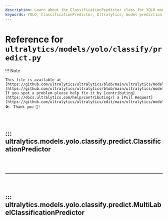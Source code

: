 ```yaml
---
description: Learn about the ClassificationPredictor class for YOLO models at Ultralytics. Get details on initialization, preprocessing, and postprocessing for classification tasks.
keywords: YOLO, ClassificationPredictor, Ultralytics, model prediction, preprocess, postprocess, deep learning, machine learning
---
```


# Reference for `ultralytics/models/yolo/classify/predict.py`

!!! Note

    This file is available at [https://github.com/ultralytics/ultralytics/blob/main/ultralytics/models/yolo/classify/predict.py](https://github.com/ultralytics/ultralytics/blob/main/ultralytics/models/yolo/classify/predict.py). If you spot a problem please help fix it by [contributing](https://docs.ultralytics.com/help/contributing/) a [Pull Request](https://github.com/ultralytics/ultralytics/edit/main/ultralytics/models/yolo/classify/predict.py) 🛠️. Thank you 🙏!

<br>

## ::: ultralytics.models.yolo.classify.predict.ClassificationPredictor

<br><br><hr><br>

## ::: ultralytics.models.yolo.classify.predict.MultiLabelClassificationPredictor

<br><br>
